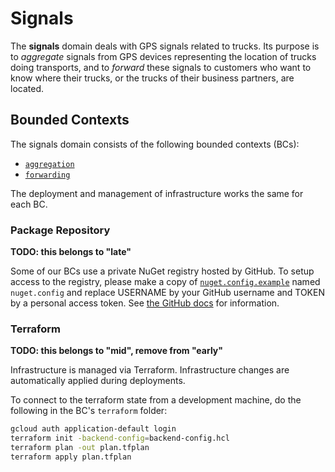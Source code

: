 # Signals

The **signals** domain deals with GPS signals related to trucks.
Its purpose is to _aggregate_ signals from GPS devices representing
the location of trucks doing transports, and to _forward_ these
signals to customers who want to know where their trucks, or the 
trucks of their business partners, are located.

## Bounded Contexts

The signals domain consists of the following bounded contexts (BCs):

- [`aggregation`](./aggregation)
- [`forwarding`](./forwarding)

The deployment and management of infrastructure works the same
for each BC.

### Package Repository

**TODO: this belongs to "late"**

Some of our BCs use a private NuGet registry hosted by GitHub.
To setup access to the registry, please make a copy of [`nuget.config.example`](nuget.config.example)
named `nuget.config` and replace USERNAME by your GitHub username and
TOKEN by a personal access token. See [the GitHub docs](https://docs.github.com/en/packages/working-with-a-github-packages-registry/working-with-the-nuget-registry#authenticating-with-a-personal-access-token)
for information.

### Terraform

**TODO: this belongs to "mid", remove from "early"**

Infrastructure is managed via Terraform. Infrastructure changes
are automatically applied during deployments.

To connect to the terraform state from a development machine,
do the following in the BC's `terraform` folder:

```bash
gcloud auth application-default login
terraform init -backend-config=backend-config.hcl
terraform plan -out plan.tfplan
terraform apply plan.tfplan
```